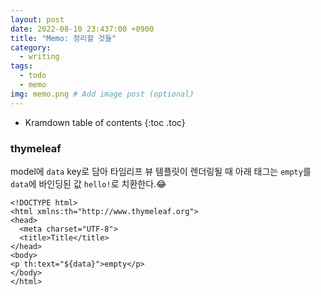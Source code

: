 ```yaml
---
layout: post
date: 2022-08-10 23:437:00 +0900
title: "Memo: 정리할 것들"
category:
  - writing
tags:
  - todo
  - memo
img: memo.png # Add image post (optional)
---
```


- Kramdown table of contents
  {:toc .toc}

### thymeleaf

model에 `data` key로 담아 타임리프 뷰 템플릿이 렌더링될 때
아래 태그는 `empty`를 `data`에 바인딩된 값 `hello!`로 치환한다.😂

```thymeleaf
<!DOCTYPE html>
<html xmlns:th="http://www.thymeleaf.org">
<head>
  <meta charset="UTF-8">
  <title>Title</title>
</head>
<body>
<p th:text="${data}">empty</p>
</body>
</html>
```
